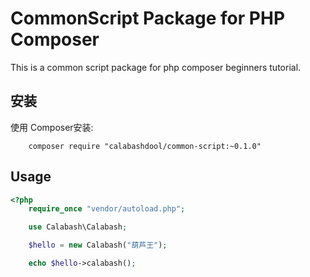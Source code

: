 # CommonScript Package for PHP Composer #

This is a common script package for php composer beginners tutorial.
## 安装

使用 Composer安装:

```
    composer require "calabashdool/common-script:~0.1.0"
```

## Usage

```php
<?php
    require_once "vendor/autoload.php";

    use Calabash\Calabash;

    $hello = new Calabash("葫芦王");

    echo $hello->calabash();
```


